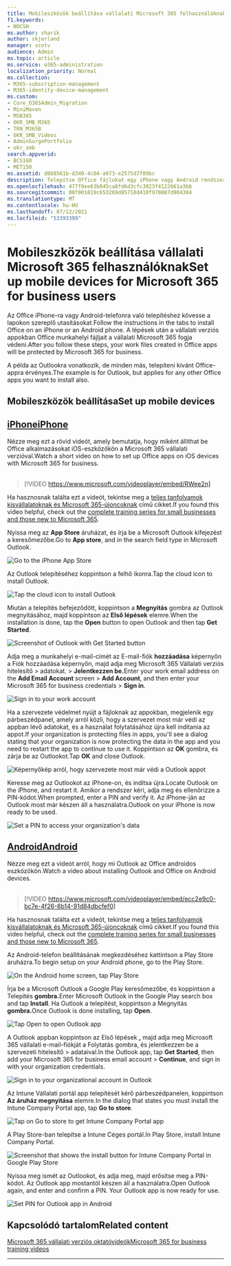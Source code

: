 ```yaml
---
title: Mobileszközök beállítása vállalati Microsoft 365 felhasználóknak
f1.keywords:
- NOCSH
ms.author: sharik
author: skjerland
manager: scotv
audience: Admin
ms.topic: article
ms.service: o365-administration
localization_priority: Normal
ms.collection:
- M365-subscription-management
- M365-identity-device-management
ms.custom:
- Core_O365Admin_Migration
- MiniMaven
- MSB365
- OKR_SMB_M365
- TRN_M365B
- OKR_SMB_Videos
- AdminSurgePortfolio
- okr_smb
search.appverid:
- BCS160
- MET150
ms.assetid: d868561b-d340-4c04-a973-e2575d7f09bc
description: Telepítse Office fájlokat egy iPhone vagy Android rendszerű telefonon, és az Office-alkalmazásokban lévő munkahelyi fájljait a vállalati Microsoft 365 fogja védeni.
ms.openlocfilehash: 477f0ee63b045ca8fd6d3cfc3023f4122661a3b6
ms.sourcegitcommit: 00f001019c653269d85718d410f970887d904304
ms.translationtype: MT
ms.contentlocale: hu-HU
ms.lasthandoff: 07/12/2021
ms.locfileid: "53393399"
---
```

# <a name="set-up-mobile-devices-for-microsoft-365-for-business-users"></a><span data-ttu-id="b5fc0-103">Mobileszközök beállítása vállalati Microsoft 365 felhasználóknak</span><span class="sxs-lookup"><span data-stu-id="b5fc0-103">Set up mobile devices for Microsoft 365 for business users</span></span>

<span data-ttu-id="b5fc0-104">Az Office iPhone-ra vagy Android-telefonra való telepítéshez kövesse a lapokon szereplő utasításokat.</span><span class="sxs-lookup"><span data-stu-id="b5fc0-104">Follow the instructions in the tabs to install Office on an iPhone or an Android phone.</span></span> <span data-ttu-id="b5fc0-105">A lépések után a vállalati verziós appokban Office munkahelyi fájljait a vállalati Microsoft 365 fogja védeni.</span><span class="sxs-lookup"><span data-stu-id="b5fc0-105">After you follow these steps, your work files created in Office apps will be protected by Microsoft 365 for business.</span></span>

<span data-ttu-id="b5fc0-106">A példa az Outlookra vonatkozik, de minden más, telepíteni kívánt Office-appra érvényes.</span><span class="sxs-lookup"><span data-stu-id="b5fc0-106">The example is for Outlook, but applies for any other Office apps you want to install also.</span></span>
  
## <a name="set-up-mobile-devices"></a><span data-ttu-id="b5fc0-107">Mobileszközök beállítása</span><span class="sxs-lookup"><span data-stu-id="b5fc0-107">Set up mobile devices</span></span>

## <a name="iphone"></a>[<span data-ttu-id="b5fc0-108">iPhone</span><span class="sxs-lookup"><span data-stu-id="b5fc0-108">iPhone</span></span>](#tab/iPhone)
  
<span data-ttu-id="b5fc0-109">Nézze meg ezt a rövid videót, amely bemutatja, hogy miként állíthat be Office alkalmazásokat iOS-eszközökön a Microsoft 365 vállalati verzióval.</span><span class="sxs-lookup"><span data-stu-id="b5fc0-109">Watch a short video on how to set up Office apps on iOS devices with Microsoft 365 for business.</span></span><br><br>

> [!VIDEO https://www.microsoft.com/videoplayer/embed/RWee2n] 

<span data-ttu-id="b5fc0-110">Ha hasznosnak találta ezt a videót, tekintse meg a [teljes tanfolyamok kisvállalatoknak és Microsoft 365-újoncoknak](../business-video/index.yml) című cikket.</span><span class="sxs-lookup"><span data-stu-id="b5fc0-110">If you found this video helpful, check out the [complete training series for small businesses and those new to Microsoft 365](../business-video/index.yml).</span></span>

<span data-ttu-id="b5fc0-111">Nyissa meg az **App Store** áruházat, és írja be a Microsoft Outlook kifejezést a keresőmezőbe.</span><span class="sxs-lookup"><span data-stu-id="b5fc0-111">Go to **App store**, and in the search field type in Microsoft Outlook.</span></span>
  
![Go to the iPhone App Store](../media/886913de-76e5-4883-8ed0-4eb3ec06188f.png)
  
<span data-ttu-id="b5fc0-113">Az Outlook telepítéséhez koppintson a felhő ikonra.</span><span class="sxs-lookup"><span data-stu-id="b5fc0-113">Tap the cloud icon to install Outlook.</span></span>
  
![Tap the cloud icon to install Outlook](../media/665e1620-948a-4ab8-b914-dca49530142c.png)
  
<span data-ttu-id="b5fc0-115">Miután a telepítés befejeződött, koppintson a **Megnyitás** gombra az Outlook megnyitásához, majd koppintson az **Első lépések** elemre.</span><span class="sxs-lookup"><span data-stu-id="b5fc0-115">When the installation is done, tap the **Open** button to open Outlook and then tap **Get Started**.</span></span>
  
![Screenshot of Outlook with Get Started button](../media/005bedec-ae50-4d75-b3bb-e7cef9e2561c.png)
  
<span data-ttu-id="b5fc0-117">Adja meg a munkahelyi e-mail-címét az E-mail-fiók **hozzáadása** képernyőn a Fiók hozzáadása képernyőn, majd adja meg Microsoft 365 Vállalati verziós hitelesítő \> adatokat. \> **Jelentkezzen be.**</span><span class="sxs-lookup"><span data-stu-id="b5fc0-117">Enter your work email address on the **Add Email Account** screen \> **Add Account**, and then enter your Microsoft 365 for business credentials \> **Sign in**.</span></span>
  
![Sign in to your work account](../media/3cef1fb5-7bec-4d3d-8542-872b731ce19f.png)
  
<span data-ttu-id="b5fc0-119">Ha a szervezete védelmet nyújt a fájloknak az appokban, megjelenik egy párbeszédpanel, amely arról közli, hogy a szervezet most már védi az appban lévő adatokat, és a használat folytatásához újra kell indítania az appot.</span><span class="sxs-lookup"><span data-stu-id="b5fc0-119">If your organization is protecting files in apps, you'll see a dialog stating that your organization is now protecting the data in the app and you need to restart the app to continue to use it.</span></span> <span data-ttu-id="b5fc0-120">Koppintson az **OK** gombra, és zárja be az Outlookot.</span><span class="sxs-lookup"><span data-stu-id="b5fc0-120">Tap **OK** and close Outlook.</span></span> 
  
![Képernyőkép arról, hogy szervezete most már védi a Outlook appot](../media/fb4c1c84-b1e9-42e1-8070-c13dcf79fb09.png)
  
<span data-ttu-id="b5fc0-122">Keresse meg az Outlookot az iPhone-on, és indítsa újra.</span><span class="sxs-lookup"><span data-stu-id="b5fc0-122">Locate Outlook on the iPhone, and restart it.</span></span> <span data-ttu-id="b5fc0-123">Amikor a rendszer kéri, adja meg és ellenőrizze a PIN-kódot.</span><span class="sxs-lookup"><span data-stu-id="b5fc0-123">When prompted, enter a PIN and verify it.</span></span> <span data-ttu-id="b5fc0-124">Az iPhone-ján az Outlook most már készen áll a használatra.</span><span class="sxs-lookup"><span data-stu-id="b5fc0-124">Outlook on your iPhone is now ready to be used.</span></span>
  
![Set a PIN to access your organization's data](../media/64f2630b-3164-47a4-9dd6-ca0c29ed5fb3.png)
  
## <a name="android"></a>[<span data-ttu-id="b5fc0-126">Android</span><span class="sxs-lookup"><span data-stu-id="b5fc0-126">Android</span></span>](#tab/Android)
  
<span data-ttu-id="b5fc0-127">Nézze meg ezt a videót arról, hogy mi Outlook az Office androidos eszközökön.</span><span class="sxs-lookup"><span data-stu-id="b5fc0-127">Watch a video about installing Outlook and Office on Android devices.</span></span><br><br>

> [!VIDEO https://www.microsoft.com/videoplayer/embed/ecc2e9c0-bc7e-4f26-8b14-91d84dbcfef0] 

<span data-ttu-id="b5fc0-128">Ha hasznosnak találta ezt a videót, tekintse meg a [teljes tanfolyamok kisvállalatoknak és Microsoft 365-újoncoknak](../business-video/index.yml) című cikket.</span><span class="sxs-lookup"><span data-stu-id="b5fc0-128">If you found this video helpful, check out the [complete training series for small businesses and those new to Microsoft 365](../business-video/index.yml).</span></span>

<span data-ttu-id="b5fc0-129">Az Android-telefon beállításának megkezdéséhez kattintson a Play Store áruházra.</span><span class="sxs-lookup"><span data-stu-id="b5fc0-129">To begin setup on your Android phone, go to the Play Store.</span></span>
  
![On the Android home screen, tap Play Store](../media/93df88e7-c778-40e1-b35e-868ca6e97f6c.png)
  
<span data-ttu-id="b5fc0-131">Írja be a Microsoft Outlook a Google Play keresőmezőbe, és koppintson a Telepítés **gombra.**</span><span class="sxs-lookup"><span data-stu-id="b5fc0-131">Enter Microsoft Outlook in the Google Play search box and tap **Install**.</span></span> <span data-ttu-id="b5fc0-132">Ha Outlook a telepítést, koppintson a Megnyitás **gombra.**</span><span class="sxs-lookup"><span data-stu-id="b5fc0-132">Once Outlook is done installing, tap **Open**.</span></span>
  
![Tap Open to open Outlook app](../media/8b4c5937-8875-4b5a-a5b6-b8c6c9cd6240.png)
  
<span data-ttu-id="b5fc0-134">A Outlook appban koppintson az Első lépések **,** majd adja meg Microsoft 365 vállalati e-mail-fiókját a Folytatás gombra, és jelentkezzen be a szervezeti hitelesítő \> adataival.</span><span class="sxs-lookup"><span data-stu-id="b5fc0-134">In the Outlook app, tap **Get Started**, then add your Microsoft 365 for business email account \> **Continue**, and sign in with your organization credentials.</span></span>
  
![Sign in to your organizational account in Outlook](../media/18f67c66-4bab-4b99-94bd-080839312e29.png)
  
<span data-ttu-id="b5fc0-136">Az Intune Vállalati portál app telepítését kérő párbeszédpanelen, koppintson **Az áruház megnyitása** elemre.</span><span class="sxs-lookup"><span data-stu-id="b5fc0-136">In the dialog that states you must install the Intune Company Portal app, tap **Go to store**.</span></span>
  
![Tap on Go to store to get Intune Company Portal app](../media/a702d712-5622-45dd-a511-b1adaee63071.png)
  
<span data-ttu-id="b5fc0-138">A Play Store-ban telepítse a Intune Céges portál.</span><span class="sxs-lookup"><span data-stu-id="b5fc0-138">In Play Store, install Intune Company Portal.</span></span>
  
![Screenshot that shows the install button for Intune Company Portal in Google Play Store](../media/5e0408f2-3f37-44dd-80ed-13ca2ac6df0c.png)
  
<span data-ttu-id="b5fc0-p105">Nyissa meg ismét az Outlookot, és adja meg, majd erősítse meg a PIN-kódot. Az Outlook app mostantól készen áll a használatra.</span><span class="sxs-lookup"><span data-stu-id="b5fc0-p105">Open Outlook again, and enter and confirm a PIN. Your Outlook app is now ready for use.</span></span>
  
![Set  PIN for Outlook app in Android](../media/edb91afb-f1ed-451a-bc6b-8ccba664e055.png)

## <a name="related-content"></a><span data-ttu-id="b5fc0-143">Kapcsolódó tartalom</span><span class="sxs-lookup"><span data-stu-id="b5fc0-143">Related content</span></span>

[<span data-ttu-id="b5fc0-144">Microsoft 365 vállalati verziós oktatóvideók</span><span class="sxs-lookup"><span data-stu-id="b5fc0-144">Microsoft 365 for business training videos</span></span>](../business-video/index.yml)

---
